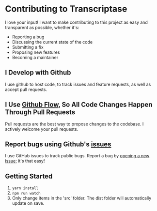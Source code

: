 # Contributing to Transcriptase
I love your input! I want to make contributing to this project as easy and transparent as possible, whether it's:

- Reporting a bug
- Discussing the current state of the code
- Submitting a fix
- Proposing new features
- Becoming a maintainer

## I Develop with Github
I use github to host code, to track issues and feature requests, as well as accept pull requests.

## I Use [Github Flow](https://guides.github.com/introduction/flow/index.html), So All Code Changes Happen Through Pull Requests
Pull requests are the best way to propose changes to the codebase. I actively welcome your pull requests.

## Report bugs using Github's [issues](https://github.com/luke-buttifant/2Miners-Browser-Extension/issues)
I use GitHub issues to track public bugs. Report a bug by [opening a new issue](https://github.com/luke-buttifant/2Miners-Browser-Extension/issues/new/choose); it's that easy!

## Getting Started 
1. ``` yarn install ```
2. ``` npm run watch ```
3. Only change items in the 'src' folder. The dist folder will automatically update on save. 
